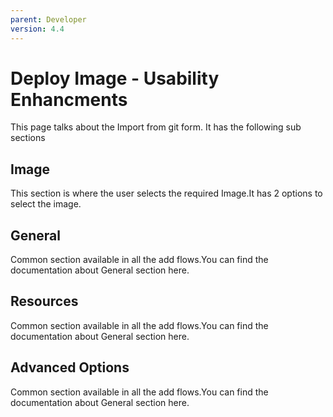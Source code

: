 ```yaml
---
parent: Developer
version: 4.4
---
```


# Deploy Image - Usability Enhancments
This page talks about the Import from git form.
It has the following sub sections
## Image
This section is where the user selects the required Image.It has 2 options to select the image.
## General
Common section available in all the add flows.You can find the documentation about General section here.
## Resources
Common section available in all the add flows.You can find the documentation about General section here.
## Advanced Options
Common section available in all the add flows.You can find the documentation about General section here.
